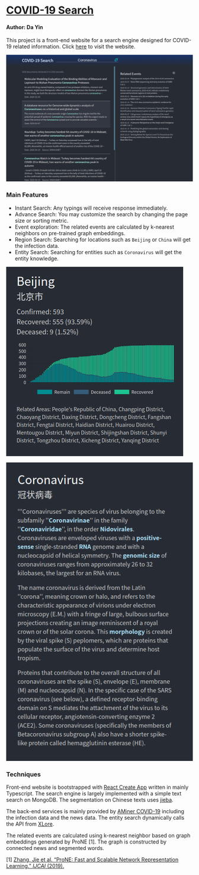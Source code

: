 # [COVID-19 Search](https://somefive.github.io/COVID-19-Search/)
#### Author: Da Yin

This project is a front-end website for a search engine designed for COVID-19 related information. Click [here](https://somefive.github.io/COVID-19-Search/) to visit the website.

![Demo](./docs/Demo.png)

### Main Features

- Instant Search: Any typings will receive response immediately.
- Advance Search: You may customize the search by changing the page size or sorting metric.
- Event exploration: The related events are calculated by k-nearest neighbors on pre-trained graph embeddings.
- Region Search: Searching for locations such as `Beijing` or `China` will get the infection data.
- Entity Search: Searching for entities such as `Coronavirus` will get the entity knowledge.

![Location](./docs/Location.png)

![Entity](./docs/Entity.png)

### Techniques

Front-end website is bootstrapped with [React Create App](https://github.com/facebook/create-react-app) written in mainly Typescript. The search engine is largely implemented with a simple text search on MongoDB. The segmentation on Chinese texts uses [jieba](https://github.com/fxsjy/jieba).

The back-end services is mainly provided by [AMiner COVID-19](https://covid-dashboard.aminer.cn) including the infection data and the news data. The entity search dynamically calls the API from [XLore](https://xlore.org/).

The related events are calculated using k-nearest neighbor based on graph embeddings generated by ProNE [1]. The graph is constructed by connected news and segmented words.

[1] [Zhang, Jie et al. “ProNE: Fast and Scalable Network Representation Learning.” *IJCAI* (2019).](https://github.com/THUDM/ProNE)